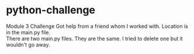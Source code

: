 # python-challenge
Module 3 Challenge
Got help from a friend whom I worked with.  Location is in the main.py file.  
There are two main.py files.  They are the same.  I tried to delete one but it wouldn't go away.  
